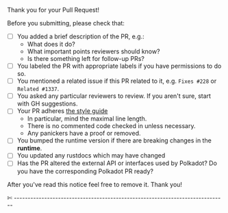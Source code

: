Thank you for your Pull Request!

Before you submitting, please check that:

- [ ] You added a brief description of the PR, e.g.:
  - What does it do?
  - What important points reviewers should know?
  - Is there something left for follow-up PRs?
- [ ] You labeled the PR with appropriate labels if you have permissions to do so.
- [ ] You mentioned a related issue if this PR related to it, e.g. `Fixes #228` or `Related #1337`.
- [ ] You asked any particular reviewers to review. If you aren't sure, start with GH suggestions.
- [ ] Your PR adheres [the style guide](https://wiki.parity.io/Substrate-Style-Guide)
  - In particular, mind the maximal line length.
  - There is no commented code checked in unless necessary.
  - Any panickers have a proof or removed.
- [ ] You bumped the runtime version if there are breaking changes in the **runtime**.
- [ ] You updated any rustdocs which may have changed
- [ ] Has the PR altered the external API or interfaces used by Polkadot? Do you have the corresponding Polkadot PR ready?

After you've read this notice feel free to remove it.
Thank you!

✄ -----------------------------------------------------------------------------
